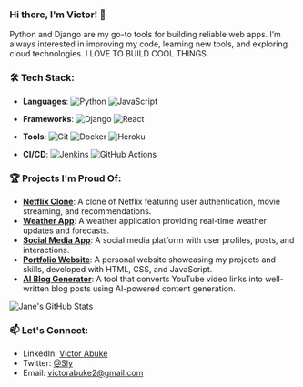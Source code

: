### Hi there, I'm Victor! 👋
Python and Django are my go-to tools for building reliable web apps. I’m always interested in improving my code, learning new tools, and exploring cloud technologies.
I LOVE TO BUILD COOL THINGS.

### 🛠️ Tech Stack:
- **Languages**: ![Python](https://img.shields.io/badge/-Python-3776AB?style=flat&logo=python&logoColor=white) ![JavaScript](https://img.shields.io/badge/-JavaScript-F7DF1E?style=flat&logo=javascript&logoColor=black)
- **Frameworks**: ![Django](https://img.shields.io/badge/-Django-092E20?style=flat&logo=django&logoColor=white) ![React](https://img.shields.io/badge/-React-61DAFB?style=flat&logo=react&logoColor=black)

- **Tools**: ![Git](https://img.shields.io/badge/-Git-F05032?style=flat&logo=git&logoColor=white) ![Docker](https://img.shields.io/badge/-Docker-2496ED?style=flat&logo=docker&logoColor=white) ![Heroku](https://img.shields.io/badge/-Heroku-430098?style=flat&logo=heroku&logoColor=white)
- **CI/CD**: ![Jenkins](https://img.shields.io/badge/-Jenkins-D24939?style=flat&logo=jenkins&logoColor=white) ![GitHub Actions](https://img.shields.io/badge/-GitHub_Actions-2088FF?style=flat&logo=github-actions&logoColor=white)

### 🏆 Projects I'm Proud Of:
- **[Netflix Clone](https://github.com/Chronos91/netflixfy)**: A clone of Netflix featuring user authentication, movie streaming, and recommendations.
- **[Weather App](https://github.com/Chronos91/A-Weather-Forecast-App)**: A weather application providing real-time weather updates and forecasts.
- **[Social Media App](https://github.com/Chronos91/SocialMediaApp)**: A social media platform with user profiles, posts, and interactions.
- **[Portfolio Website](https://github.com/Chronos91/Victor-Abuke)**: A personal website showcasing my projects and skills, developed with HTML, CSS, and JavaScript.
- **[AI Blog Generator](https://github.com/Chronos91/AI-blog-generator)**: A tool that converts YouTube video links into well-written blog posts using AI-powered content generation.

![Jane's GitHub Stats](https://github-readme-stats.vercel.app/api?username=chronos91&show_icons=true&theme=radical)

### 📫 Let's Connect:
- LinkedIn: [Victor Abuke](https://www.linkedin.com/in/victor-abuke-5b28a4246/)
- Twitter: [@Sly](https://x.com/sly2tuff)
- Email: victorabuke2@gmail.com
